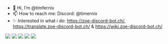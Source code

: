 - 👋 Hi, I’m @timfernix
- 📫 How to reach me: Discord: @timernix
- ✨ Interested in what i do: https://zoe-discord-bot.ch/, https://translate.zoe-discord-bot.ch/ & https://wiki.zoe-discord-bot.ch/

![](https://github-profile-summary-cards.vercel.app/api/cards/profile-details?username=timernix&theme=github_dark)
![](https://github-profile-summary-cards.vercel.app/api/cards/repos-per-language?username=timernix&theme=github_dark)
![](https://github-profile-summary-cards.vercel.app/api/cards/most-commit-language?username=timernix&theme=github_dark)
![](https://github-profile-summary-cards.vercel.app/api/cards/stats?username=timernix&theme=github_dark)
![](https://github-profile-summary-cards.vercel.app/api/cards/productive-time?username=timernix&theme=github_dark)

<!---
timernix/timernix is a ✨ special ✨ repository because its `README.md` (this file) appears on your GitHub profile.
You can click the Preview link to take a look at your changes.
--->
